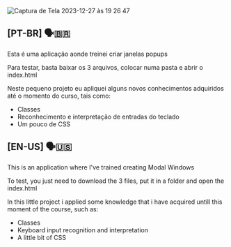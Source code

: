 ![Captura de Tela 2023-12-27 às 19 26 47](https://github.com/AndersonRigonatto/JavaScript-training-projects/assets/111210996/5d24c631-65a5-45e8-bb65-dcc91f1316c3)
## [PT-BR] 🗣️🇧🇷
Esta é uma aplicação aonde treinei criar janelas popups

Para testar, basta baixar os 3 arquivos, colocar numa pasta e abrir o index.html

Neste pequeno projeto eu apliquei alguns novos conhecimentos adquiridos até o momento do curso, tais como:
- Classes
- Reconhecimento e interpretação de entradas do teclado
- Um pouco de CSS


## [EN-US] 🗣️🇺🇸
This is an application where I've trained creating Modal Windows

To test, you just need to download the 3 files, put it in a folder and open the index.html

In this little project i applied some knowledge that i have acquired untill this moment of the course, such as:
- Classes
- Keyboard input recognition and interpretation
- A little bit of CSS
  
